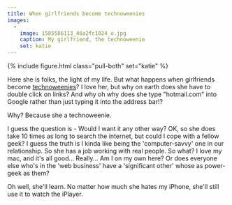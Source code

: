 ```yaml
---
title: When girlfriends become technoweenies
images:
  -
    image: 1585586113_46a2fc1024_o.jpg
    caption: My girlfriend, the technoweenie
    set: katie
---
```

{% include figure.html class="pull-both" set="katie" %}

Here she is folks, the light of my life. But what happens when girlfriends become [technoweenies](http://www.urbandictionary.com/define.php?term=technoweenie)? I love her, but why on earth does she have to double click on links? And why oh why does she type "hotmail.com" into Google rather than just typing it into the address bar!? 

Why? Because she a technoweenie. 

I guess the question is - Would I want it any other way? OK, so she does take 10 times as long to search the internet, but could I cope with a fellow geek? I guess the truth is I kinda like being the 'computer-savvy' one in our relationship. So she has a job working with real people. So what? I love my mac, and it's all good... Really... Am I on my own here? Or does everyone else who's in the 'web business' have a 'significant other' whose as power-geek as them? 

Oh well, she'll learn. No matter how much she hates my iPhone, she'll still use it to watch the iPlayer.
